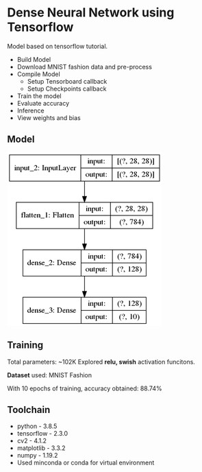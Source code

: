 # Dense Neural Network using Tensorflow

Model based on tensorflow tutorial.

* Build Model
* Download MNIST fashion data and pre-process
* Compile Model
    * Setup Tensorboard callback
    * Setup Checkpoints callback
* Train the model
* Evaluate accuracy
* Inference
* View weights and bias

## Model
![Model](./model.png)

## Training

Total parameters: ~102K
Explored **relu, swish** activation funcitons.

**Dataset** used: MNIST Fashion

With 10 epochs of training, accuracy obtained: 88.74%

## Toolchain
* python - 3.8.5
* tensorflow - 2.3.0
* cv2 - 4.1.2
* matplotlib - 3.3.2
* numpy - 1.19.2
* Used minconda or conda for virtual environment
